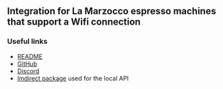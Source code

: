 ## Integration for La Marzocco espresso machines that support a Wifi connection

### Useful links
- [README](https://github.com/rccoleman/lamarzocco/blob/master/README.md)
- [GitHub](https://github.com/rccoleman/lamarzocco)
- [Discord](https://discord.gg/SwpW46rR4p)
- [lmdirect package](https://github.com/rccoleman/lmdirect) used for the local API
